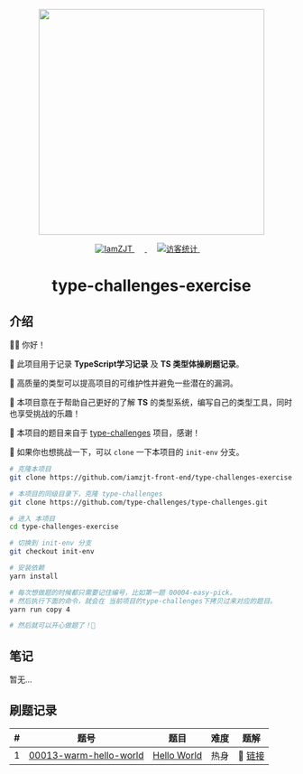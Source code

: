 <p align="center">
  <a href="https://github.com/type-challenges/type-challenges">
    <img src="https://github.com/type-challenges/type-challenges/blob/main/screenshots/logo.svg" width="400" alt=""/>
  </a>
</p>

<p align="center">
  <a href="https://github.com/iamzjt-front-end">
    <img src="https://img.shields.io/badge/Github-iamzjt--front--end-blue" alt="IamZJT" />
  </a>&emsp;
  <a href="https://www.typescriptlang.org/play?install-plugin=%40type-challenges%2Fplayground-plugin">
    <img src="https://img.shields.io/badge/Playground-143?logo=typescript&color=3178C6&logoColor=fff"  alt=""/>
  </a>&emsp;
  <a href="https://github.com/iamzjt-front-end">
    <img src="https://komarev.com/ghpvc/?username=iamzjt-front-end&label=++访客统计++&color=lightgrey" alt="访客统计" />
  </a>&emsp;
</p>

<h1 align="center">
  type-challenges-exercise
</h1>

## 介绍

👨‍💻 你好！

🔸 此项目用于记录 **TypeScript学习记录** 及 **TS 类型体操刷题记录**。

🔸 高质量的类型可以提高项目的可维护性并避免一些潜在的漏洞。

🔸 本项目意在于帮助自己更好的了解 **TS** 的类型系统，编写自己的类型工具，同时也享受挑战的乐趣！

🔸 本项目的题目来自于 [type-challenges](https://github.com/type-challenges/type-challenges) 项目，感谢！

🔸 如果你也想挑战一下，可以 `clone` 一下本项目的 `init-env` 分支。

```bash
# 克隆本项目
git clone https://github.com/iamzjt-front-end/type-challenges-exercise.git

# 本项目的同级目录下，克隆 type-challenges
git clone https://github.com/type-challenges/type-challenges.git

# 进入 本项目
cd type-challenges-exercise

# 切换到 init-env 分支
git checkout init-env

# 安装依赖
yarn install

# 每次想做题的时候都只需要记住编号，比如第一题 00004-easy-pick。
# 然后执行下面的命令，就会在 当前项目的type-challenges下拷贝过来对应的题目。
yarn run copy 4

# 然后就可以开心做题了！🤩
```

## 笔记

暂无...

## 刷题记录

<table>
  <thead>
    <tr>
      <th>#</th>
      <th>题号</th>
      <th>题目</th>
      <th>难度</th>
      <th>题解</th>
    </tr>
  </thead>
  <tbody>
    <tr>
      <td>1</td>
      <td>
        <a href="https://github.com/iamzjt-front-end/type-challenges-exercise/blob/main/type-challenges/00013-warm-hello-world/test-cases.ts">00013-warm-hello-world</a>
      </td>
      <td>
        <a href="https://github.com/iamzjt-front-end/type-challenges-exercise/blob/main/type-challenges/00013-warm-hello-world/README.zh-CN.md">Hello World</a>
      </td>
      <td>热身</td>
      <td>
        🎯 <a href="https://github.com/iamzjt-front-end/type-challenges-exercise/blob/main/type-challenges/00013-warm-hello-world/template.ts">链接</a>
      </td>
    </tr>
  </tbody>
</table>
